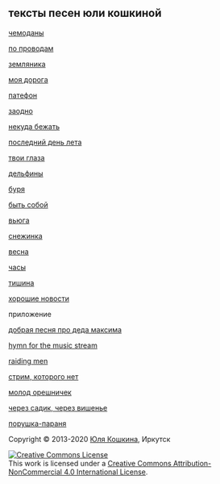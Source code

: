 ## тексты песен юли кошкиной

[чемоданы](чемоданы.md)

[по проводам](по%20проводам.md)

[земляника](земляника.md)

[моя дорога](моя%20дорога.md)

[патефон](патефон.md)  

[заодно](заодно.md)  

[некуда бежать](некуда%20бежать.md)  

[последний день лета](последний%20день%20лета.md)

[твои глаза](твои%20глаза.md)

[дельфины](дельфины.md)

[буря](буря.md)

[быть собой](быть%20собой.md)

[вьюга](вьюга.md)

[снежинка](снежинка.md)

[весна](весна.md)

[часы](часы.md)

[тишина](тишина.md)

[хорошие новости](хорошие%20новости.md)

приложение

[добрая песня про деда максима](дед%20максим.md)

[hymn for the music stream](music%20stream.md)

[raiding men](raiding%20men.md)

[стрим, которого нет](стрим%2C%20которого%20нет.md)

[молод орешничек](молод%20орешничек.md)

[через садик, через вишенье](через%20садик,%20через%20вишенье.md)

[порушка-параня](порушка-параня.md)


  
Copyright © 2013-2020 [Юля Кошкина](https://vk.com/koshkamoroshka), Иркутск

<a rel="license" href="http://creativecommons.org/licenses/by-nc/4.0/"><img alt="Creative Commons License" style="border-width:0" src="https://i.creativecommons.org/l/by-nc/4.0/80x15.png" /></a><br />This work is licensed under a <a rel="license" href="http://creativecommons.org/licenses/by-nc/4.0/">Creative Commons Attribution-NonCommercial 4.0 International License</a>.
